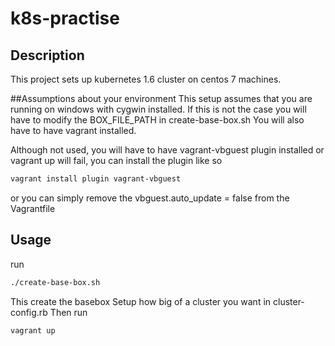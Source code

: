 # k8s-practise

## Description
This project sets up kubernetes 1.6 cluster on centos 7 machines.

##Assumptions about your environment
This setup assumes that you are running on windows with cygwin installed. If this is not the case you will have to modify the BOX_FILE_PATH  in create-base-box.sh
You will also have to have vagrant installed.

Although not used, you will have to have vagrant-vbguest plugin installed or vagrant up will fail, you can install the plugin like so
```bash
vagrant install plugin vagrant-vbguest
```
or you can simply remove the vbguest.auto_update = false from the Vagrantfile

## Usage

run
```bash
./create-base-box.sh
```
This create the basebox
Setup how big of a cluster you want in cluster-config.rb
Then run 
```bash
vagrant up
```
